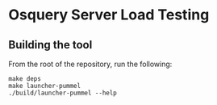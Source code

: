 # Osquery Server Load Testing

## Building the tool

From the root of the repository, run the following:

```
make deps
make launcher-pummel
./build/launcher-pummel --help
```
